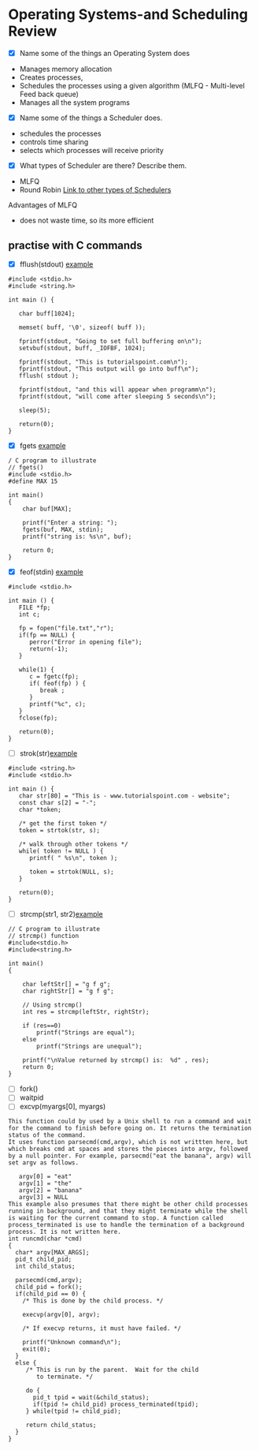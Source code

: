# Operating Systems-and Scheduling Review

* [x] Name some of the things an Operating System does
- Manages memory allocation
- Creates  processes,
- Schedules the processes using a given algorithm (MLFQ - Multi-level Feed back queue)
- Manages all the system programs

* [x] Name some of the things a Scheduler does.
- schedules the processes
- controls time sharing
- selects which processes will receive priority


* [x] What types of Scheduler are there? Describe them.
- MLFQ
- Round Robin
[Link to other types of Schedulers](https://www.youtube.com/watch?v=FYcc9D8llF0)

Advantages of MLFQ
- does not waste time, so its more efficient


## practise with C commands
* [x] fflush(stdout) [example](https://stackoverflow.com/questions/22901901/what-does-fflushstdin-do-in-c-programing)

```
#include <stdio.h>
#include <string.h>

int main () {

   char buff[1024];

   memset( buff, '\0', sizeof( buff ));

   fprintf(stdout, "Going to set full buffering on\n");
   setvbuf(stdout, buff, _IOFBF, 1024);

   fprintf(stdout, "This is tutorialspoint.com\n");
   fprintf(stdout, "This output will go into buff\n");
   fflush( stdout );

   fprintf(stdout, "and this will appear when programm\n");
   fprintf(stdout, "will come after sleeping 5 seconds\n");

   sleep(5);

   return(0);
}
```

* [x] fgets [example](https://www.geeksforgeeks.org/fgets-gets-c-language/)

```
/ C program to illustrate
// fgets()
#include <stdio.h>
#define MAX 15

int main()
{
    char buf[MAX];

    printf("Enter a string: ");
    fgets(buf, MAX, stdin);
    printf("string is: %s\n", buf);

    return 0;
}
```
* [x] feof(stdin) [example](https://www.tutorialspoint.com/c_standard_library/c_function_feof.htm)

```
#include <stdio.h>

int main () {
   FILE *fp;
   int c;

   fp = fopen("file.txt","r");
   if(fp == NULL) {
      perror("Error in opening file");
      return(-1);
   }

   while(1) {
      c = fgetc(fp);
      if( feof(fp) ) {
         break ;
      }
      printf("%c", c);
   }
   fclose(fp);

   return(0);
}

```
* [ ] strok(str)[example](https://www.tutorialspoint.com/c_standard_library/c_function_strtok.htm)

```
#include <string.h>
#include <stdio.h>

int main () {
   char str[80] = "This is - www.tutorialspoint.com - website";
   const char s[2] = "-";
   char *token;

   /* get the first token */
   token = strtok(str, s);

   /* walk through other tokens */
   while( token != NULL ) {
      printf( " %s\n", token );

      token = strtok(NULL, s);
   }

   return(0);
}
```
* [ ] strcmp(str1, str2)[example](https://www.geeksforgeeks.org/strcmp-in-c-cpp/)
```
// C program to illustrate
// strcmp() function
#include<stdio.h>
#include<string.h>

int main()
{

    char leftStr[] = "g f g";
    char rightStr[] = "g f g";

    // Using strcmp()
    int res = strcmp(leftStr, rightStr);

    if (res==0)
        printf("Strings are equal");
    else
        printf("Strings are unequal");

    printf("\nValue returned by strcmp() is:  %d" , res);
    return 0;
}
```
* [ ] fork()
* [ ] waitpid
* [ ] excvp(myargs[0], myargs)

```
This function could by used by a Unix shell to run a command and wait for the command to finish before going on. It returns the termination status of the command.
It uses function parsecmd(cmd,argv), which is not writtten here, but which breaks cmd at spaces and stores the pieces into argv, followed by a null pointer. For example, parsecmd("eat the banana", argv) will set argv as follows.

   argv[0] = "eat"
   argv[1] = "the"
   argv[2] = "banana"
   argv[3] = NULL
This example also presumes that there might be other child processes running in background, and that they might terminate while the shell is waiting for the current command to stop. A function called process_terminated is use to handle the termination of a background process. It is not written here.
int runcmd(char *cmd)
{
  char* argv[MAX_ARGS];
  pid_t child_pid;
  int child_status;

  parsecmd(cmd,argv);
  child_pid = fork();
  if(child_pid == 0) {
    /* This is done by the child process. */

    execvp(argv[0], argv);

    /* If execvp returns, it must have failed. */

    printf("Unknown command\n");
    exit(0);
  }
  else {
     /* This is run by the parent.  Wait for the child
        to terminate. */

     do {
       pid_t tpid = wait(&child_status);
       if(tpid != child_pid) process_terminated(tpid);
     } while(tpid != child_pid);

     return child_status;
  }
}
```
